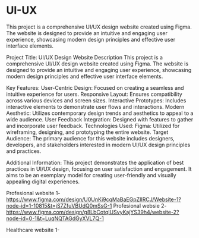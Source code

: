 # UI-UX
This project is a comprehensive UI/UX design website created using Figma. The website is designed to provide an intuitive and engaging user experience, showcasing modern design principles and effective user interface elements.

Project Title: UI/UX Design Website
Description
This project is a comprehensive UI/UX design website created using Figma. The website is designed to provide an intuitive and engaging user experience, showcasing modern design principles and effective user interface elements.

Key Features:
User-Centric Design: Focused on creating a seamless and intuitive experience for users.
Responsive Layout: Ensures compatibility across various devices and screen sizes.
Interactive Prototypes: Includes interactive elements to demonstrate user flows and interactions.
Modern Aesthetic: Utilizes contemporary design trends and aesthetics to appeal to a wide audience.
User Feedback Integration: Designed with features to gather and incorporate user feedback.
Technologies Used:
Figma: Utilized for wireframing, designing, and prototyping the entire website.
Target Audience:
The primary audience for this website includes designers, developers, and stakeholders interested in modern UI/UX design principles and practices.

Additional Information:
This project demonstrates the application of best practices in UI/UX design, focusing on user satisfaction and engagement. It aims to be an exemplary model for creating user-friendly and visually appealing digital experiences.

Profesional website 1-https://www.figma.com/design/U0UnKi9cqMaBaEGpZIIRCJ/Website-1?node-id=1-10815&t=jS7ZfuVBUdQ0mSsG-1
Profesional websie 2-https://www.figma.com/design/g8LbCotqIUSvyKajYS39h4/website-2?node-id=0-1&t=LuqNQTAGdGyXVL7Q-1

Healthcare website 1-


